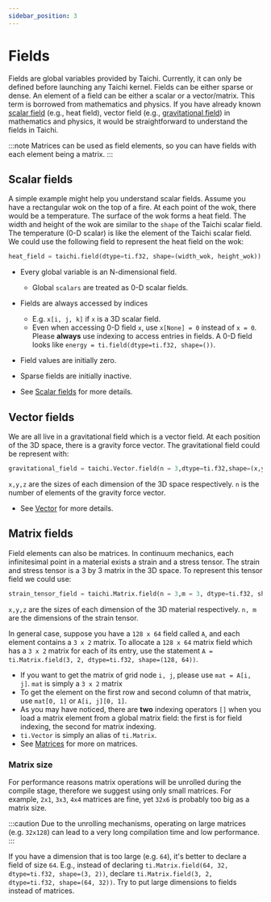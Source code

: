 ```yaml
---
sidebar_position: 3
---
```


# Fields

Fields are global variables provided by Taichi. Currently, it can only be defined before launching any Taichi kernel. Fields can be either
sparse or dense.  An element of a field can be either a scalar or a
vector/matrix. This term is borrowed from mathematics and physics. If you
have already known [scalar field](https://en.wikipedia.org/wiki/Scalar_field) (e.g., heat field), vector field (e.g., [gravitational field](https://en.wikipedia.org/wiki/Gravitational_field)) in mathematics and physics, it would be straightforward to understand the fields in Taichi. 

:::note
Matrices can be used as field elements, so you can have fields with each
element being a matrix.
:::

## Scalar fields

A simple example might help you understand scalar fields. Assume you have a rectangular wok on the top of a fire. At each point of the wok, there would be a temperature. The surface of the wok forms a heat field. The width and height of the wok are similar to the `shape` of the Taichi scalar field. The temperature (0-D scalar) is like the element of the Taichi scalar field. We could use the following field to represent the 
heat field on the wok:

``` python
heat_field = taichi.field(dtype=ti.f32, shape=(width_wok, height_wok))
```

- Every global variable is an N-dimensional field.

  - Global `scalars` are treated as 0-D scalar fields.

- Fields are always accessed by indices

  - E.g. `x[i, j, k]` if `x` is a 3D scalar field.
  - Even when accessing 0-D field `x`, use `x[None] = 0` instead of `x = 0`. Please **always** use indexing to access entries in fields. A 0-D field looks like `energy = ti.field(dtype=ti.f32, shape=())`.
- Field values are initially zero.

- Sparse fields are initially inactive.

- See [Scalar fields](../../api/scalar_field.md) for more details.

## Vector fields
We are all live in a gravitational field which is a vector field. At each position of the 3D space, there is a gravity force vector. The gravitational field could be represent with:
```python
gravitational_field = taichi.Vector.field(n = 3,dtype=ti.f32,shape=(x,y,z))
```
`x,y,z` are the sizes of each dimension of the 3D space respectively.  `n` is the number of elements of the gravity force vector.

- See [Vector](../../api/vector.md) for more details.

## Matrix fields

Field elements can also be matrices. In continuum mechanics, each 
infinitesimal point in a material exists a strain and a stress tensor. The strain and stress tensor is a 3 by 3 matrix in the 3D space. To represent this tensor field we could use:
```python
strain_tensor_field = taichi.Matrix.field(n = 3,m = 3, dtype=ti.f32, shape=(x,y,z))
```

`x,y,z` are the sizes of each dimension of the 3D material respectively. `n, m` are the dimensions of the strain tensor.

In general case, suppose you have a `128 x 64` field called `A`, and each element contains
a `3 x 2` matrix. To allocate a `128 x 64` matrix field which has a
`3 x 2` matrix for each of its entry, use the statement
`A = ti.Matrix.field(3, 2, dtype=ti.f32, shape=(128, 64))`.

- If you want to get the matrix of grid node `i, j`, please use
  `mat = A[i, j]`. `mat` is simply a `3 x 2` matrix
- To get the element on the first row and second column of that
  matrix, use `mat[0, 1]` or `A[i, j][0, 1]`.
- As you may have noticed, there are **two** indexing operators `[]`
  when you load a matrix element from a global matrix field: the
  first is for field indexing, the second for matrix indexing.
- `ti.Vector` is simply an alias of `ti.Matrix`.
- See [Matrices](../../api/matrix.md) for more on matrices.

### Matrix size

For performance reasons matrix operations will be unrolled during the compile stage, therefore we
suggest using only small matrices. For example, `2x1`, `3x3`, `4x4`
matrices are fine, yet `32x6` is probably too big as a matrix size.

:::caution
Due to the unrolling mechanisms, operating on large matrices (e.g.
`32x128`) can lead to a very long compilation time and low performance.
:::

If you have a dimension that is too large (e.g. `64`), it's better to
declare a field of size `64`. E.g., instead of declaring
`ti.Matrix.field(64, 32, dtype=ti.f32, shape=(3, 2))`, declare
`ti.Matrix.field(3, 2, dtype=ti.f32, shape=(64, 32))`. Try to put large
dimensions to fields instead of matrices.
